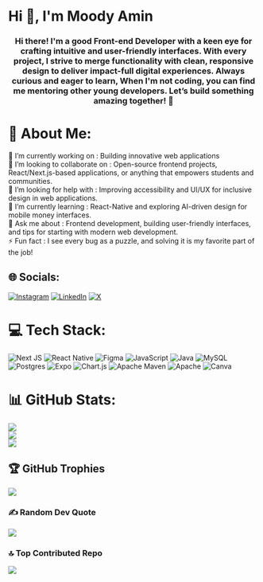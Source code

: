 <h1>Hi 👋, I'm Moody Amin</h1>
<h3 align="center">Hi there! I'm a good Front-end Developer with a keen eye for crafting intuitive and user-friendly interfaces. With every project, I strive to merge functionality with clean, responsive design to deliver impact-full digital experiences. Always curious and eager to learn, When I'm not coding, you can find me mentoring other young developers. Let’s build something amazing together! 🚀</h3>

# 💫 About Me:
🔭 I’m currently working on : Building innovative web applications<br>👯 I’m looking to collaborate on : Open-source frontend projects, React/Next.js-based applications, or anything that empowers students and communities.<br>🤝 I’m looking for help with : Improving accessibility and UI/UX for inclusive design in web applications.<br>🌱 I’m currently learning : React-Native and exploring AI-driven design for mobile money interfaces.<br>💬 Ask me about : Frontend development, building user-friendly interfaces, and tips for starting with modern web development.<br>⚡ Fun fact : I see every bug as a puzzle, and solving it is my favorite part of the job!


## 🌐 Socials:
[![Instagram](https://img.shields.io/badge/Instagram-%23E4405F.svg?logo=Instagram&logoColor=white)](https://instagram.com/he.ismoody) [![LinkedIn](https://img.shields.io/badge/LinkedIn-%230077B5.svg?logo=linkedin&logoColor=white)](https://linkedin.com/in/moody-mshana) [![X](https://img.shields.io/badge/X-black.svg?logo=X&logoColor=white)](https://x.com/heismoody) 

# 💻 Tech Stack:
![Next JS](https://img.shields.io/badge/Next-black?style=for-the-badge&logo=next.js&logoColor=white) ![React Native](https://img.shields.io/badge/react_native-%2320232a.svg?style=for-the-badge&logo=react&logoColor=%2361DAFB) ![Figma](https://img.shields.io/badge/figma-%23F24E1E.svg?style=for-the-badge&logo=figma&logoColor=white) ![JavaScript](https://img.shields.io/badge/javascript-%23323330.svg?style=for-the-badge&logo=javascript&logoColor=%23F7DF1E) ![Java](https://img.shields.io/badge/java-%23ED8B00.svg?style=for-the-badge&logo=openjdk&logoColor=white) ![MySQL](https://img.shields.io/badge/mysql-4479A1.svg?style=for-the-badge&logo=mysql&logoColor=white) ![Postgres](https://img.shields.io/badge/postgres-%23316192.svg?style=for-the-badge&logo=postgresql&logoColor=white) ![Expo](https://img.shields.io/badge/expo-1C1E24?style=for-the-badge&logo=expo&logoColor=#D04A37) ![Chart.js](https://img.shields.io/badge/chart.js-F5788D.svg?style=for-the-badge&logo=chart.js&logoColor=white) ![Apache Maven](https://img.shields.io/badge/Apache%20Maven-C71A36?style=for-the-badge&logo=Apache%20Maven&logoColor=white) ![Apache](https://img.shields.io/badge/apache-%23D42029.svg?style=for-the-badge&logo=apache&logoColor=white) ![Canva](https://img.shields.io/badge/Canva-%2300C4CC.svg?style=for-the-badge&logo=Canva&logoColor=white)
# 📊 GitHub Stats:
![](https://github-readme-stats.vercel.app/api?username=heismoody&theme=gruvbox&hide_border=true&include_all_commits=true&count_private=true)<br/>
![](https://github-readme-streak-stats.herokuapp.com/?user=heismoody&theme=gruvbox&hide_border=true)<br/>
![](https://github-readme-stats.vercel.app/api/top-langs/?username=heismoody&theme=gruvbox&hide_border=true&include_all_commits=true&count_private=true&layout=compact)

## 🏆 GitHub Trophies
![](https://github-profile-trophy.vercel.app/?username=heismoody&theme=dracula&no-frame=true&no-bg=true&margin-w=4)

### ✍️ Random Dev Quote
![](https://quotes-github-readme.vercel.app/api?type=vetical&theme=gruvbox)

### 🔝 Top Contributed Repo
![](https://github-contributor-stats.vercel.app/api?username=heismoody&limit=5&theme=gruvbox&combine_all_yearly_contributions=true)

<!-- Proudly created with GPRM ( https://gprm.itsvg.in ) -->
